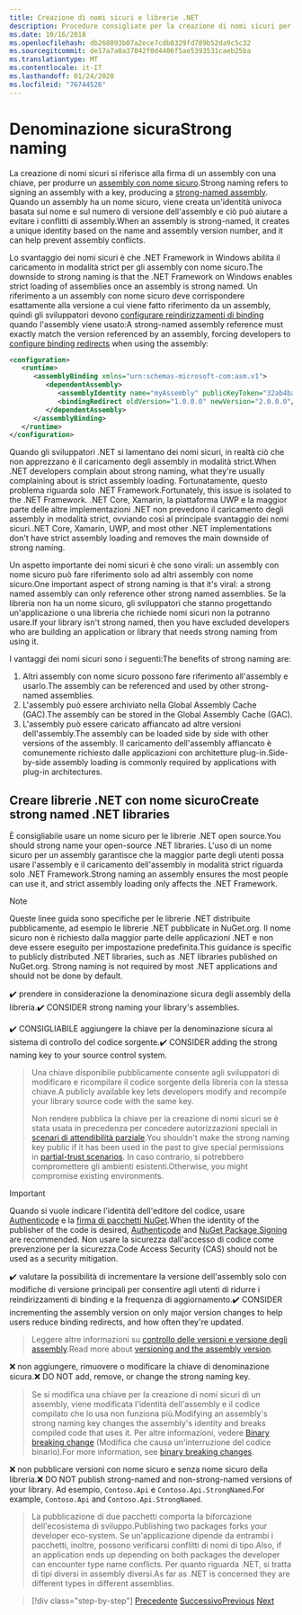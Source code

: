 ```yaml
---
title: Creazione di nomi sicuri e librerie .NET
description: Procedure consigliate per la creazione di nomi sicuri per le librerie .NET.
ms.date: 10/16/2018
ms.openlocfilehash: db268093b07a2ece7cdb8329fd789b52da9c5c32
ms.sourcegitcommit: de17a7a0a37042f0d4406f5ae5393531caeb25ba
ms.translationtype: MT
ms.contentlocale: it-IT
ms.lasthandoff: 01/24/2020
ms.locfileid: "76744526"
---
```

# <a name="strong-naming"></a><span data-ttu-id="442c2-103">Denominazione sicura</span><span class="sxs-lookup"><span data-stu-id="442c2-103">Strong naming</span></span>

<span data-ttu-id="442c2-104">La creazione di nomi sicuri si riferisce alla firma di un assembly con una chiave, per produrre un [assembly con nome sicuro](../assembly/strong-named.md).</span><span class="sxs-lookup"><span data-stu-id="442c2-104">Strong naming refers to signing an assembly with a key, producing a [strong-named assembly](../assembly/strong-named.md).</span></span> <span data-ttu-id="442c2-105">Quando un assembly ha un nome sicuro, viene creata un'identità univoca basata sul nome e sul numero di versione dell'assembly e ciò può aiutare a evitare i conflitti di assembly.</span><span class="sxs-lookup"><span data-stu-id="442c2-105">When an assembly is strong-named, it creates a unique identity based on the name and assembly version number, and it can help prevent assembly conflicts.</span></span>

<span data-ttu-id="442c2-106">Lo svantaggio dei nomi sicuri è che .NET Framework in Windows abilita il caricamento in modalità strict per gli assembly con nome sicuro.</span><span class="sxs-lookup"><span data-stu-id="442c2-106">The downside to strong naming is that the .NET Framework on Windows enables strict loading of assemblies once an assembly is strong named.</span></span> <span data-ttu-id="442c2-107">Un riferimento a un assembly con nome sicuro deve corrispondere esattamente alla versione a cui viene fatto riferimento da un assembly, quindi gli sviluppatori devono [configurare reindirizzamenti di binding](../../framework/configure-apps/redirect-assembly-versions.md) quando l'assembly viene usato:</span><span class="sxs-lookup"><span data-stu-id="442c2-107">A strong-named assembly reference must exactly match the version referenced by an assembly, forcing developers to [configure binding redirects](../../framework/configure-apps/redirect-assembly-versions.md) when using the assembly:</span></span>

```xml
<configuration>
   <runtime>
      <assemblyBinding xmlns="urn:schemas-microsoft-com:asm.v1">
         <dependentAssembly>
            <assemblyIdentity name="myAssembly" publicKeyToken="32ab4ba45e0a69a1" culture="neutral" />
            <bindingRedirect oldVersion="1.0.0.0" newVersion="2.0.0.0"/>
         </dependentAssembly>
      </assemblyBinding>
   </runtime>
</configuration>
```

<span data-ttu-id="442c2-108">Quando gli sviluppatori .NET si lamentano dei nomi sicuri, in realtà ciò che non apprezzano è il caricamento degli assembly in modalità strict.</span><span class="sxs-lookup"><span data-stu-id="442c2-108">When .NET developers complain about strong naming, what they're usually complaining about is strict assembly loading.</span></span> <span data-ttu-id="442c2-109">Fortunatamente, questo problema riguarda solo .NET Framework.</span><span class="sxs-lookup"><span data-stu-id="442c2-109">Fortunately, this issue is isolated to the .NET Framework.</span></span> <span data-ttu-id="442c2-110">.NET Core, Xamarin, la piattaforma UWP e la maggior parte delle altre implementazioni .NET non prevedono il caricamento degli assembly in modalità strict, ovviando così al principale svantaggio dei nomi sicuri.</span><span class="sxs-lookup"><span data-stu-id="442c2-110">.NET Core, Xamarin, UWP, and most other .NET implementations don't have strict assembly loading and removes the main downside of strong naming.</span></span>

<span data-ttu-id="442c2-111">Un aspetto importante dei nomi sicuri è che sono virali: un assembly con nome sicuro può fare riferimento solo ad altri assembly con nome sicuro.</span><span class="sxs-lookup"><span data-stu-id="442c2-111">One important aspect of strong naming is that it's viral: a strong named assembly can only reference other strong named assemblies.</span></span> <span data-ttu-id="442c2-112">Se la libreria non ha un nome sicuro, gli sviluppatori che stanno progettando un'applicazione o una libreria che richiede nomi sicuri non la potranno usare.</span><span class="sxs-lookup"><span data-stu-id="442c2-112">If your library isn't strong named, then you have excluded developers who are building an application or library that needs strong naming from using it.</span></span>

<span data-ttu-id="442c2-113">I vantaggi dei nomi sicuri sono i seguenti:</span><span class="sxs-lookup"><span data-stu-id="442c2-113">The benefits of strong naming are:</span></span>

1. <span data-ttu-id="442c2-114">Altri assembly con nome sicuro possono fare riferimento all'assembly e usarlo.</span><span class="sxs-lookup"><span data-stu-id="442c2-114">The assembly can be referenced and used by other strong-named assemblies.</span></span>
2. <span data-ttu-id="442c2-115">L'assembly può essere archiviato nella Global Assembly Cache (GAC).</span><span class="sxs-lookup"><span data-stu-id="442c2-115">The assembly can be stored in the Global Assembly Cache (GAC).</span></span>
3. <span data-ttu-id="442c2-116">L'assembly può essere caricato affiancato ad altre versioni dell'assembly.</span><span class="sxs-lookup"><span data-stu-id="442c2-116">The assembly can be loaded side by side with other versions of the assembly.</span></span> <span data-ttu-id="442c2-117">Il caricamento dell'assembly affiancato è comunemente richiesto dalle applicazioni con architetture plug-in.</span><span class="sxs-lookup"><span data-stu-id="442c2-117">Side-by-side assembly loading is commonly required by applications with plug-in architectures.</span></span>

## <a name="create-strong-named-net-libraries"></a><span data-ttu-id="442c2-118">Creare librerie .NET con nome sicuro</span><span class="sxs-lookup"><span data-stu-id="442c2-118">Create strong named .NET libraries</span></span>

<span data-ttu-id="442c2-119">È consigliabile usare un nome sicuro per le librerie .NET open source.</span><span class="sxs-lookup"><span data-stu-id="442c2-119">You should strong name your open-source .NET libraries.</span></span> <span data-ttu-id="442c2-120">L'uso di un nome sicuro per un assembly garantisce che la maggior parte degli utenti possa usare l'assembly e il caricamento dell'assembly in modalità strict riguarda solo .NET Framework.</span><span class="sxs-lookup"><span data-stu-id="442c2-120">Strong naming an assembly ensures the most people can use it, and strict assembly loading only affects the .NET Framework.</span></span>

> [!NOTE]
> <span data-ttu-id="442c2-121">Queste linee guida sono specifiche per le librerie .NET distribuite pubblicamente, ad esempio le librerie .NET pubblicate in NuGet.org. Il nome sicuro non è richiesto dalla maggior parte delle applicazioni .NET e non deve essere eseguito per impostazione predefinita.</span><span class="sxs-lookup"><span data-stu-id="442c2-121">This guidance is specific to publicly distributed .NET libraries, such as .NET libraries published on NuGet.org. Strong naming is not required by most .NET applications and should not be done by default.</span></span>

<span data-ttu-id="442c2-122">✔️ prendere in considerazione la denominazione sicura degli assembly della libreria.</span><span class="sxs-lookup"><span data-stu-id="442c2-122">✔️ CONSIDER strong naming your library's assemblies.</span></span>

<span data-ttu-id="442c2-123">✔️ CONSIGLIABILE aggiungere la chiave per la denominazione sicura al sistema di controllo del codice sorgente.</span><span class="sxs-lookup"><span data-stu-id="442c2-123">✔️ CONSIDER adding the strong naming key to your source control system.</span></span>

> <span data-ttu-id="442c2-124">Una chiave disponibile pubblicamente consente agli sviluppatori di modificare e ricompilare il codice sorgente della libreria con la stessa chiave.</span><span class="sxs-lookup"><span data-stu-id="442c2-124">A publicly available key lets developers modify and recompile your library source code with the same key.</span></span>
>
> <span data-ttu-id="442c2-125">Non rendere pubblica la chiave per la creazione di nomi sicuri se è stata usata in precedenza per concedere autorizzazioni speciali in [scenari di attendibilità parziale](../../framework/misc/using-libraries-from-partially-trusted-code.md).</span><span class="sxs-lookup"><span data-stu-id="442c2-125">You shouldn't make the strong naming key public if it has been used in the past to give special permissions in [partial-trust scenarios](../../framework/misc/using-libraries-from-partially-trusted-code.md).</span></span> <span data-ttu-id="442c2-126">In caso contrario, si potrebbero compromettere gli ambienti esistenti.</span><span class="sxs-lookup"><span data-stu-id="442c2-126">Otherwise, you might compromise existing environments.</span></span>

> [!IMPORTANT]
> <span data-ttu-id="442c2-127">Quando si vuole indicare l'identità dell'editore del codice, usare [Authenticode](/windows-hardware/drivers/install/authenticode) e la [firma di pacchetti NuGet](/nuget/create-packages/sign-a-package).</span><span class="sxs-lookup"><span data-stu-id="442c2-127">When the identity of the publisher of the code is desired, [Authenticode](/windows-hardware/drivers/install/authenticode) and [NuGet Package Signing](/nuget/create-packages/sign-a-package) are recommended.</span></span> <span data-ttu-id="442c2-128">Non usare la sicurezza dall'accesso di codice come prevenzione per la sicurezza.</span><span class="sxs-lookup"><span data-stu-id="442c2-128">Code Access Security (CAS) should not be used as a security mitigation.</span></span>

<span data-ttu-id="442c2-129">✔️ valutare la possibilità di incrementare la versione dell'assembly solo con modifiche di versione principali per consentire agli utenti di ridurre i reindirizzamenti di binding e la frequenza di aggiornamento.</span><span class="sxs-lookup"><span data-stu-id="442c2-129">✔️ CONSIDER incrementing the assembly version on only major version changes to help users reduce binding redirects, and how often they're updated.</span></span>

> <span data-ttu-id="442c2-130">Leggere altre informazioni su [controllo delle versioni e versione degli assembly](./versioning.md#assembly-version).</span><span class="sxs-lookup"><span data-stu-id="442c2-130">Read more about [versioning and the assembly version](./versioning.md#assembly-version).</span></span>

<span data-ttu-id="442c2-131">❌ non aggiungere, rimuovere o modificare la chiave di denominazione sicura.</span><span class="sxs-lookup"><span data-stu-id="442c2-131">❌ DO NOT add, remove, or change the strong naming key.</span></span>

> <span data-ttu-id="442c2-132">Se si modifica una chiave per la creazione di nomi sicuri di un assembly, viene modificata l'identità dell'assembly e il codice compilato che lo usa non funziona più.</span><span class="sxs-lookup"><span data-stu-id="442c2-132">Modifying an assembly's strong naming key changes the assembly's identity and breaks compiled code that uses it.</span></span> <span data-ttu-id="442c2-133">Per altre informazioni, vedere [Binary breaking change](./breaking-changes.md#binary-breaking-change) (Modifica che causa un'interruzione del codice binario).</span><span class="sxs-lookup"><span data-stu-id="442c2-133">For more information, see [binary breaking changes](./breaking-changes.md#binary-breaking-change).</span></span>

<span data-ttu-id="442c2-134">❌ non pubblicare versioni con nome sicuro e senza nome sicuro della libreria.</span><span class="sxs-lookup"><span data-stu-id="442c2-134">❌ DO NOT publish strong-named and non-strong-named versions of your library.</span></span> <span data-ttu-id="442c2-135">Ad esempio, `Contoso.Api` e `Contoso.Api.StrongNamed`.</span><span class="sxs-lookup"><span data-stu-id="442c2-135">For example, `Contoso.Api` and `Contoso.Api.StrongNamed`.</span></span>

> <span data-ttu-id="442c2-136">La pubblicazione di due pacchetti comporta la biforcazione dell'ecosistema di sviluppo.</span><span class="sxs-lookup"><span data-stu-id="442c2-136">Publishing two packages forks your developer eco-system.</span></span> <span data-ttu-id="442c2-137">Se un'applicazione dipende da entrambi i pacchetti, inoltre, possono verificarsi conflitti di nomi di tipo.</span><span class="sxs-lookup"><span data-stu-id="442c2-137">Also, if an application ends up depending on both packages the developer can encounter type name conflicts.</span></span> <span data-ttu-id="442c2-138">Per quanto riguarda .NET, si tratta di tipi diversi in assembly diversi.</span><span class="sxs-lookup"><span data-stu-id="442c2-138">As far as .NET is concerned they are different types in different assemblies.</span></span>

>[!div class="step-by-step"]
><span data-ttu-id="442c2-139">[Precedente](cross-platform-targeting.md)
>[Successivo](nuget.md)</span><span class="sxs-lookup"><span data-stu-id="442c2-139">[Previous](cross-platform-targeting.md)
[Next](nuget.md)</span></span>
